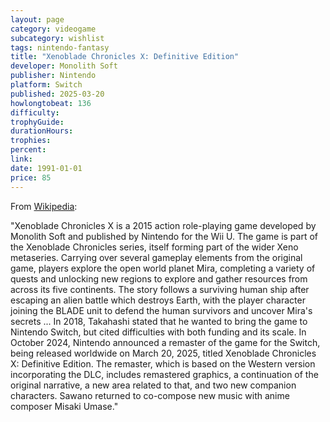 ```yaml
---
layout: page
category: videogame
subcategory: wishlist
tags: nintendo-fantasy
title: "Xenoblade Chronicles X: Definitive Edition"
developer: Monolith Soft
publisher: Nintendo
platform: Switch
published: 2025-03-20
howlongtobeat: 136
difficulty:
trophyGuide:
durationHours:
trophies:
percent:
link:
date: 1991-01-01
price: 85
---
```


From [Wikipedia](https://en.wikipedia.org/wiki/Xenoblade_Chronicles_X#Definitive_Edition):

"Xenoblade Chronicles X is a 2015 action role-playing game developed by Monolith Soft and published by Nintendo for the Wii U. The game is part of the Xenoblade Chronicles series, itself forming part of the wider Xeno metaseries. Carrying over several gameplay elements from the original game, players explore the open world planet Mira, completing a variety of quests and unlocking new regions to explore and gather resources from across its five continents. The story follows a surviving human ship after escaping an alien battle which destroys Earth, with the player character joining the BLADE unit to defend the human survivors and uncover Mira's secrets ... In 2018, Takahashi stated that he wanted to bring the game to Nintendo Switch, but cited difficulties with both funding and its scale. In October 2024, Nintendo announced a remaster of the game for the Switch, being released worldwide on March 20, 2025, titled Xenoblade Chronicles X: Definitive Edition. The remaster, which is based on the Western version incorporating the DLC, includes remastered graphics, a continuation of the original narrative, a new area related to that, and two new companion characters. Sawano returned to co-compose new music with anime composer Misaki Umase."
